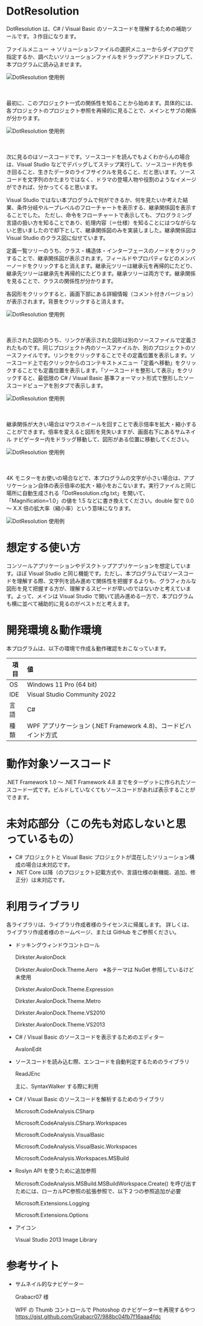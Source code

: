 # DotResolution
DotResolution は、C# / Visual Basic のソースコードを理解するための補助ツールです。３作目になります。

ファイルメニュー → ソリューションファイルの選択メニューからダイアログで指定するか、調べたいソリューションファイルをドラッグアンドドロップして、本プログラムに読み込ませます。

![DotResolution 使用例](https://github.com/sutefu7/DotResolution/blob/main/Docs/Images/01-solution-load.gif "ソリューションファイルを読み込む")

<br></br>
最初に、このプロジェクト一式の関係性を知ることから始めます。具体的には、各プロジェクトのプロジェクト参照を再帰的に見ることで、メインとサブの関係が分かります。

![DotResolution 使用例](https://github.com/sutefu7/DotResolution/blob/main/Docs/Images/02-solution-tree-watch.gif "プロジェクト間の参照関係図を見る")

<br></br>
次に見るのはソースコードです。ソースコードを読んでもよくわからんの場合は、Visual Studio などでデバッグしてステップ実行して、ソースコード内を歩き回ること、生きたデータのライフサイクルを見ること、だと思います。ソースコードを文字列のかたまりではなく、ドラマの登場人物や役割のようなイメージができれば、分かってくると思います。

Visual Studio ではない本プログラムで何ができるか、何を見たいか考えた結果、条件分岐やループレベルのフローチャートを表示する、継承関係図を表示することでした。
ただし、命令をフローチャートで表示しても、プログラミング言語の扱い方を知ることであり、処理内容（＝仕様）を知ることにはつながらないと思いましたので却下として、継承関係図のみを実装しました。継承関係図は Visual Studio のクラス図に似せています。

定義一覧ツリーのうち、クラス・構造体・インターフェースのノードをクリックすることで、継承関係図が表示されます。フィールドやプロパティなどのメンバーノードをクリックすると消えます。継承元ツリーは継承元を再帰的にたどり、継承先ツリーは継承先を再帰的にたどります。継承ツリーは両方です。継承関係を見ることで、クラスの関係性が分かります。

各図形をクリックすると、画面下部にある詳細情報（コメント付きバージョン）が表示されます。背景をクリックすると消えます。

![DotResolution 使用例](https://github.com/sutefu7/DotResolution/blob/main/Docs/Images/03-source-tree-watch.gif "ソースコードを見る")

<br></br>
表示された図形のうち、リンクが表示された図形は別のソースファイルで定義されたものです。同じプロジェクト内のソースファイルか、別のプロジェクトのソースファイルです。リンクをクリックすることでその定義位置を表示します。ソースコード上で右クリックからのコンテキストメニュー「定義へ移動」をクリックすることでも定義位置を表示します。「ソースコードを整形して表示」をクリックすると、最低限の C# / Visual Basic 基準フォーマット形式で整形したソースコードビューアを別タブで表示します。

![DotResolution 使用例](https://github.com/sutefu7/DotResolution/blob/main/Docs/Images/04-source-tree-watch.gif "リンククリック、または定義へ移動でダイレクトジャンプ")

<br></br>
継承関係が大きい場合はマウスホイールを回すことで表示倍率を拡大・縮小することができます。倍率を変えると図形を見失いますが、画面右下にあるサムネイル ナビゲーター内をドラッグ移動して、図形がある位置に移動してください。

![DotResolution 使用例](https://github.com/sutefu7/DotResolution/blob/main/Docs/Images/05-source-tree-expand.gif "表示倍率の拡大・縮小")

<br></br>
4K モニターをお使いの場合などで、本プログラムの文字が小さい場合は、アプリケーション自体の表示倍率の拡大・縮小をおこないます。実行ファイルと同じ場所に自動生成される「DotResolution.cfg.txt」を開いて、「Magnification=1.0」の値を 1.5 などに書き換えてください。double 型で 0.0 ～ X.X 倍の拡大率（縮小率）という意味になります。

![DotResolution 使用例](https://github.com/sutefu7/DotResolution/blob/main/Docs/Images/06-application-expand.gif "アプリケーションの表示倍率の拡大・縮小")

# 想定する使い方

コンソールアプリケーションやデスクトップアプリケーションを想定しています。ほぼ Visual Studio と同じ機能です。ただし、本プログラムではソースコードを理解する際、文字列を読み進めて関係性を把握するよりも、グラフィカルな図形を見て把握する方が、理解するスピードが早いのではないかと考えています。よって、メインは Visual Studio で開いて読み進める一方で、本プログラムも横に並べて補助的に見るのがベストだと考えます。

# 開発環境＆動作環境

本プログラムは、以下の環境で作成＆動作確認をおこなっています。

| 項目 | 値                                                               |
| ----- |:---------------------------------------------------- |
| OS   | Windows 11 Pro (64 bit)                              |
| IDE  | Visual Studio Community 2022                     |
| 言語 | C#                                                       |
| 種類 | WPF アプリケーション (.NET Framework 4.8)、コードビハインド方式 |

# 動作対象ソースコード

.NET Framework 1.0 ～ .NET Framework 4.8 までをターゲットに作られたソースコード一式です。ビルドしていなくてもソースコードがあれば表示することができます。

# 未対応部分（この先も対応しないと思っているもの）

- C# プロジェクトと Visual Basic プロジェクトが混在したソリューション構成の場合は未対応です。
- .NET Core 以降（のプロジェクト記載方式や、言語仕様の新機能、追加、修正分）は未対応です。

# 利用ライブラリ

各ライブラリは、ライブラリ作成者様のライセンスに帰属します。
詳しくは、ライブラリ作成者様のホームページ、または GitHub をご参照ください。

- ドッキングウィンドウコントロール

   Dirkster.AvalonDock
   
   Dirkster.AvalonDock.Theme.Aero　※各テーマは NuGet 参照しているけど未使用
   
   Dirkster.AvalonDock.Theme.Expression
   
   Dirkster.AvalonDock.Theme.Metro
   
   Dirkster.AvalonDock.Theme.VS2010
   
   Dirkster.AvalonDock.Theme.VS2013

- C# / Visual Basic のソースコードを表示するためのエディター

   AvalonEdit

- ソースコードを読み込む際、エンコードを自動判定するためのライブラリ

   ReadJEnc
   
   主に、SyntaxWalker する際に利用

- C# / Visual Basic のソースコードを解析するためのライブラリ

   Microsoft.CodeAnalysis.CSharp
   
   Microsoft.CodeAnalysis.CSharp.Workspaces
   
   Microsoft.CodeAnalysis.VisualBasic
   
   Microsoft.CodeAnalysis.VisualBasic.Workspaces
   
   Microsoft.CodeAnalysis.Workspaces.MSBuild

- Roslyn API を使うために追加参照

   Microsoft.CodeAnalysis.MSBuild.MSBuildWorkspace.Create() を呼び出すためには、ローカルPC参照の拡張参照で、以下２つの参照追加が必要
   
   Microsoft.Extensions.Logging
   
   Microsoft.Extensions.Options

- アイコン

   Visual Studio 2013 Image Library

# 参考サイト

- サムネイル的なナビゲーター

   Grabacr07 様
   
   WPF の Thumb コントロールで Photoshop のナビゲーターを再現するやつ
   https://gist.github.com/Grabacr07/988bc04fb7f16aaa4fdc












